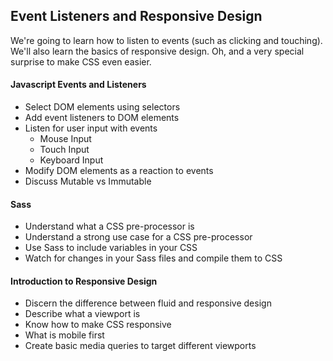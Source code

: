 ## Event Listeners and Responsive Design

We're going to learn how to listen to events (such as clicking and touching). We'll also learn the basics of responsive design. Oh, and a very special surprise to make CSS even easier.

#### Javascript Events and Listeners

- Select DOM elements using selectors
- Add event listeners to DOM elements
- Listen for user input with events
  * Mouse Input
  * Touch Input
  * Keyboard Input
- Modify DOM elements as a reaction to events
- Discuss Mutable vs Immutable


#### Sass

* Understand what a CSS pre-processor is
* Understand a strong use case for a CSS pre-processor
* Use Sass to include variables in your CSS
* Watch for changes in your Sass files and compile them to CSS

#### Introduction to Responsive Design

- Discern the difference between fluid and responsive design
- Describe what a viewport is
- Know how to make CSS responsive
- What is mobile first
- Create basic media queries to target different viewports
